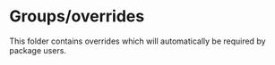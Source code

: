 # Groups/overrides

This folder contains overrides which will automatically be required by package users.
